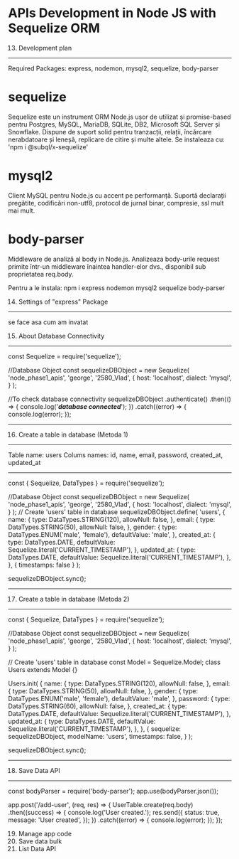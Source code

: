 # APIs Development in Node JS with Sequelize ORM

13. Development plan

---

Required Packages: express, nodemon, mysql2, sequelize, body-parser

# sequelize

Sequelize este un instrument ORM Node.js ușor de utilizat și promise-based pentru Postgres, MySQL, MariaDB, SQLite, DB2, Microsoft SQL Server și Snowflake. Dispune de suport solid pentru tranzacții, relații, încărcare nerabdatoare și leneșă, replicare de citire și multe altele.
Se instaleaza cu: 'npm i @subql/x-sequelize'

# mysql2

Client MySQL pentru Node.js cu accent pe performanță. Suportă declarații pregătite, codificări non-utf8, protocol de jurnal binar, compresie, ssl mult mai mult.

# body-parser

Middleware de analiză al body in Node.js.
Analizeaza body-urile request primite într-un middleware înaintea handler-elor dvs., disponibil sub proprietatea req.body.

Pentru a le instala:
npm i express nodemon mysql2 sequelize body-parser

14. Settings of "express" Package

---

se face asa cum am invatat

15. About Database Connectivity

---

const Sequelize = require('sequelize');

//Database Object
const sequelizeDBObject = new Sequelize(
'node_phase1_apis',
'george',
'2580_Vlad',
{
host: 'localhost',
dialect: 'mysql',
}
);

//To check database connectivity
sequelizeDBObject
.authenticate()
.then(() => {
console.log('**_database connected_**');
})
.catch((error) => {
console.log(error);
});

---

16. Create a table in database (Metoda 1)

---

Table name: users
Colums names:
id,
name,
email,
password,
created_at,
updated_at

---

const { Sequelize, DataTypes } = require('sequelize');

//Database Object
const sequelizeDBObject = new Sequelize(
'node_phase1_apis',
'george',
'2580_Vlad',
{
host: 'localhost',
dialect: 'mysql',
}
);
// Create 'users' table in database
sequelizeDBObject.define(
'users',
{
name: {
type: DataTypes.STRING(120),
allowNull: false,
},
email: {
type: DataTypes.STRING(50),
allowNull: false,
},
gender: {
type: DataTypes.ENUM('male', 'female'),
defaultValue: 'male',
},
created_at: {
type: DataTypes.DATE,
defaultValue: Sequelize.literal('CURRENT_TIMESTAMP'),
},
updated_at: {
type: DataTypes.DATE,
defaultValue: Sequelize.literal('CURRENT_TIMESTAMP'),
},
},
{ timestamps: false }
);

sequelizeDBObject.sync();

---

17. Create a table in database (Metoda 2)

---

const { Sequelize, DataTypes } = require('sequelize');

//Database Object
const sequelizeDBObject = new Sequelize(
'node_phase1_apis',
'george',
'2580_Vlad',
{
host: 'localhost',
dialect: 'mysql',
}
);

// Create 'users' table in database
const Model = Sequelize.Model;
class Users extends Model {}

Users.init(
{
name: {
type: DataTypes.STRING(120),
allowNull: false,
},
email: {
type: DataTypes.STRING(50),
allowNull: false,
},
gender: {
type: DataTypes.ENUM('male', 'female'),
defaultValue: 'male',
},
password: {
type: DataTypes.STRING(60),
allowNull: false,
},
created_at: {
type: DataTypes.DATE,
defaultValue: Sequelize.literal('CURRENT_TIMESTAMP'),
},
updated_at: {
type: DataTypes.DATE,
defaultValue: Sequelize.literal('CURRENT_TIMESTAMP'),
},
},
{
sequelize: sequelizeDBObject,
modelName: 'users',
timestamps: false,
}
);

sequelizeDBObject.sync();

---

18. Save Data API

---

const bodyParser = require('body-parser');
app.use(bodyParser.json());

app.post('/add-user', (req, res) => {
UserTable.create(req.body)
.then((success) => {
console.log('User created.');
res.send({
status: true,
message: 'User created',
});
})
.catch((error) => {
console.log(error);
});
});

19. Manage app code
20. Save data bulk
21. List Data API
